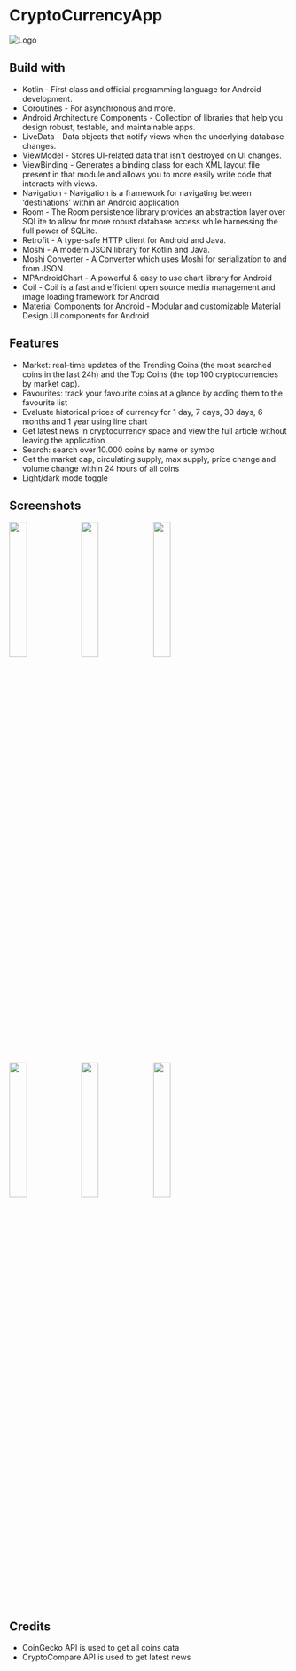 
#   CryptoCurrencyApp




![Logo](https://github.com/VladiYak95/CryptoCurrencyApp/blob/74ede138130de16c89a26c81e18d26f379605be3/app/src/main/res/drawable/exodus.png)


## Build with

- Kotlin - First class and official programming language for Android development.
- Coroutines - For asynchronous and more.
- Android Architecture Components - Collection of libraries that help you design robust, testable, and maintainable apps.
- LiveData - Data objects that notify views when the underlying database changes.
- ViewModel - Stores UI-related data that isn't destroyed on UI changes.
- ViewBinding - Generates a binding class for each XML layout file present in that module and allows you to more easily write code that interacts with views.
- Navigation - Navigation is a framework for navigating between ‘destinations’ within an Android application
- Room - The Room persistence library provides an abstraction layer over SQLite to allow for more robust database access while harnessing the full power of SQLite.
- Retrofit - A type-safe HTTP client for Android and Java.
- Moshi - A modern JSON library for Kotlin and Java.
- Moshi Converter - A Converter which uses Moshi for serialization to and from JSON.
- MPAndroidChart - A powerful & easy to use chart library for Android
- Coil - Coil is a fast and efficient open source media management and image loading framework for Android
- Material Components for Android - Modular and customizable Material Design UI components for Android
## Features


- Market: real-time updates of the Trending Coins (the most searched coins in the last 24h) and the Top Coins (the top 100 cryptocurrencies by market cap).
- Favourites: track your favourite coins at a glance by adding them to the favourite list
- Evaluate historical prices of currency for 1 day, 7 days, 30 days, 6 months and 1 year using line chart
- Get latest news in cryptocurrency space and view the full article without leaving the application
- Search: search over 10.000 coins by name or symbo
- Get the market cap, circulating supply, max supply, price change and volume change within 24 hours of all coins
- Light/dark mode toggle



## Screenshots

<p float="left">
  <img src="https://github.com/VladiYak95/CryptoCurrencyApp/blob/master/metadata/images/phoneScreenshots/Screenshot_20231115-155949_CryptoCurrencyApp.jpg" width="25%" />
  <img src="https://github.com/VladiYak95/CryptoCurrencyApp/blob/master/metadata/images/phoneScreenshots/Screenshot_20231115-160149_CryptoCurrencyApp.jpg" width="25%" />
  <img src="https://github.com/VladiYak95/CryptoCurrencyApp/blob/master/metadata/images/phoneScreenshots/Screenshot_20231115-160205_CryptoCurrencyApp.jpg" width="25%" />
  <img src="https://github.com/VladiYak95/CryptoCurrencyApp/blob/master/metadata/images/phoneScreenshots/Screenshot_20231115-160215_CryptoCurrencyApp.jpg" width="25%" />
  <img src="https://github.com/VladiYak95/CryptoCurrencyApp/blob/master/metadata/images/phoneScreenshots/Screenshot_20231115-160223_CryptoCurrencyApp.jpg" width="25%" />
  <img src="https://github.com/VladiYak95/CryptoCurrencyApp/blob/master/metadata/images/phoneScreenshots/Screenshot_20231115-160303_CryptoCurrencyApp.jpg" width="25%" />
</p>


## Credits

- CoinGecko API is used to get all coins data
- CryptoCompare API is used to get latest news
